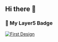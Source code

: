 ## Hi there 👋

### 🔰 My Layer5 Badge

[![First Design](https://badges.layer5.io/assets/badges/first-design/first-design.png)](https://cloud.layer5.io/user/f353da0e-acc8-497c-91fc-6dd20fc748d0?tab=badges&badge=first-design)

